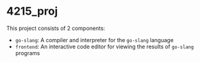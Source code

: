 # 4215_proj

This project consists of 2 components:
- `go-slang`: A compiler and interpreter for the `go-slang` language
- `frontend`: An interactive code editor for viewing the results of `go-slang` programs
